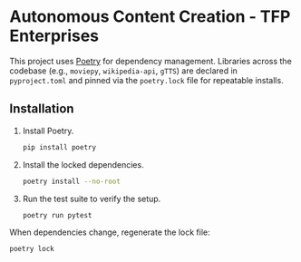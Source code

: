 # Autonomous Content Creation - TFP Enterprises

This project uses [Poetry](https://python-poetry.org/) for dependency management.
Libraries across the codebase (e.g., `moviepy`, `wikipedia-api`, `gTTS`) are declared in `pyproject.toml`
and pinned via the `poetry.lock` file for repeatable installs.

## Installation

1. Install Poetry.
   ```bash
   pip install poetry
   ```
2. Install the locked dependencies.
   ```bash
   poetry install --no-root
   ```
3. Run the test suite to verify the setup.
   ```bash
   poetry run pytest
   ```

When dependencies change, regenerate the lock file:
```bash
poetry lock
```
